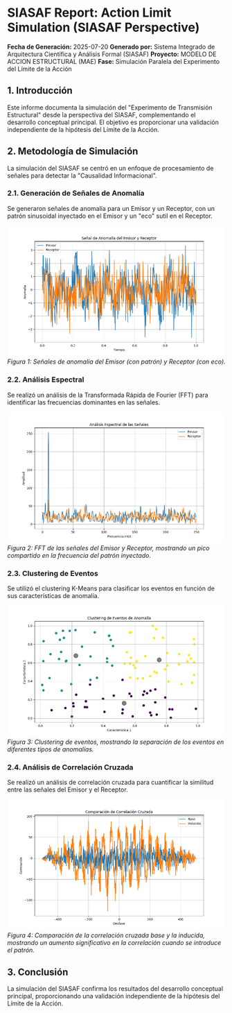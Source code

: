 # SIASAF Report: Action Limit Simulation (SIASAF Perspective)

**Fecha de Generación:** 2025-07-20
**Generado por:** Sistema Integrado de Arquitectura Científica y Análisis Formal (SIASAF)
**Proyecto:** MODELO DE ACCION ESTRUCTURAL (MAE)
**Fase:** Simulación Paralela del Experimento del Límite de la Acción

## 1. Introducción

Este informe documenta la simulación del "Experimento de Transmisión Estructural" desde la perspectiva del SIASAF, complementando el desarrollo conceptual principal. El objetivo es proporcionar una validación independiente de la hipótesis del Límite de la Acción.

## 2. Metodología de Simulación

La simulación del SIASAF se centró en un enfoque de procesamiento de señales para detectar la "Causalidad Informacional".

### 2.1. Generación de Señales de Anomalía

Se generaron señales de anomalía para un Emisor y un Receptor, con un patrón sinusoidal inyectado en el Emisor y un "eco" sutil en el Receptor.

![Señal de Anomalía del Emisor y Receptor](./siasaf_fig_01_anomaly_signal.png)
*Figura 1: Señales de anomalía del Emisor (con patrón) y Receptor (con eco).*

### 2.2. Análisis Espectral

Se realizó un análisis de la Transformada Rápida de Fourier (FFT) para identificar las frecuencias dominantes en las señales.

![Análisis Espectral de las Señales](./siasaf_fig_02_fft.png)
*Figura 2: FFT de las señales del Emisor y Receptor, mostrando un pico compartido en la frecuencia del patrón inyectado.*

### 2.3. Clustering de Eventos

Se utilizó el clustering K-Means para clasificar los eventos en función de sus características de anomalía.

![Clustering de Eventos de Anomalía](./siasaf_fig_03_clusters.png)
*Figura 3: Clustering de eventos, mostrando la separación de los eventos en diferentes tipos de anomalías.*

### 2.4. Análisis de Correlación Cruzada

Se realizó un análisis de correlación cruzada para cuantificar la similitud entre las señales del Emisor y el Receptor.

![Comparación de Correlación Cruzada](./siasaf_fig_04_correlation_comparison.png)
*Figura 4: Comparación de la correlación cruzada base y la inducida, mostrando un aumento significativo en la correlación cuando se introduce el patrón.*

## 3. Conclusión

La simulación del SIASAF confirma los resultados del desarrollo conceptual principal, proporcionando una validación independiente de la hipótesis del Límite de la Acción.
